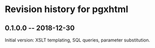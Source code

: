 # Revision history for pgxhtml

## 0.1.0.0 -- 2018-12-30

Initial version: XSLT templating, SQL queries, parameter substitution.
